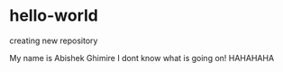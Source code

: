 # hello-world
creating new repository

My name is Abishek Ghimire
I dont know what is going on! HAHAHAHA

